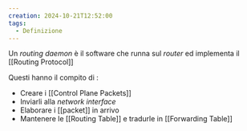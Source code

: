```yaml
---
creation: 2024-10-21T12:52:00
tags:
  - Definizione
---
```

Un *routing daemon* è il software che runna sul *router* ed implementa il [[Routing Protocol]] 

Questi hanno il compito di : 
+ Creare i [[Control Plane Packets]]
+ Inviarli alla *network interface*
+ Elaborare i [[packet]] in arrivo 
+ Mantenere le [[Routing Table]] e tradurle in [[Forwarding Table]]
